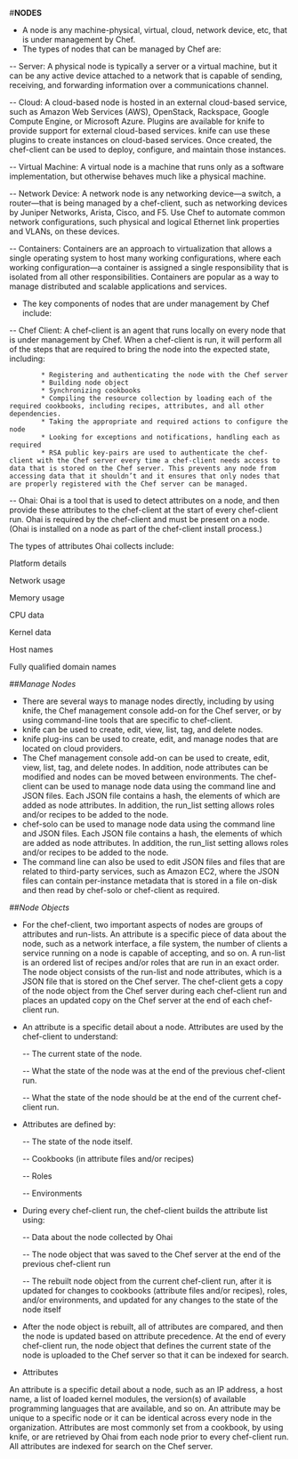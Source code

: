 #**NODES**

- A node is any machine-physical, virtual, cloud, network device, etc, that is under management by Chef.
- The types of nodes that can be managed by Chef are:

-- Server: A physical node is typically a server or a virtual machine, but it can be any active device attached to a network that is capable of sending, receiving, and forwarding information over a communications channel.

-- Cloud: A cloud-based node is hosted in an external cloud-based service, such as Amazon Web Services (AWS), OpenStack, Rackspace, Google Compute Engine, or Microsoft Azure. Plugins are available for knife to provide support for external cloud-based services. knife can use these plugins to create instances on cloud-based services. Once created, the chef-client can be used to deploy, configure, and maintain those instances.

-- Virtual Machine: A virtual node is a machine that runs only as a software implementation, but otherwise behaves much like a physical machine.

-- Network Device: A network node is any networking device—a switch, a router—that is being managed by a chef-client, such as networking devices by Juniper Networks, Arista, Cisco, and F5. Use Chef to automate common network configurations, such physical and logical Ethernet link properties and VLANs, on these devices.

-- Containers: Containers are an approach to virtualization that allows a single operating system to host many working configurations, where each working configuration—a container is assigned a single responsibility that is isolated from all other responsibilities. Containers are popular as a way to manage distributed and scalable applications and services.

- The key components of nodes that are under management by Chef include:

-- Chef Client: A chef-client is an agent that runs locally on every node that is under management by Chef. When a chef-client is run, it will perform all of the steps that are required to bring the node into the expected state, including:
         
            * Registering and authenticating the node with the Chef server
            * Building node object
            * Synchronizing cookbooks
            * Compiling the resource collection by loading each of the required cookbooks, including recipes, attributes, and all other dependencies.
            * Taking the appropriate and required actions to configure the node
            * Looking for exceptions and notifications, handling each as required
            * RSA public key-pairs are used to authenticate the chef-client with the Chef server every time a chef-client needs access to data that is stored on the Chef server. This prevents any node from accessing data that it shouldn’t and it ensures that only nodes that are properly registered with the Chef server can be managed.

-- Ohai: Ohai is a tool that is used to detect attributes on a node, and then provide these attributes to the chef-client at the start of every chef-client run. Ohai is required by the chef-client and must be present on a node. (Ohai is installed on a node as part of the chef-client install process.)

The types of attributes Ohai collects include:
 
 Platform details
 
 Network usage
 
 Memory usage
 
 CPU data
 
 Kernel data
 
 Host names
 
 Fully qualified domain names

##*Manage Nodes*

- There are several ways to manage nodes directly, including by using knife, the Chef management console add-on for the Chef server, or by using command-line tools that are specific to chef-client.
- knife can be used to create, edit, view, list, tag, and delete nodes.
- knife plug-ins can be used to create, edit, and manage nodes that are located on cloud providers.
- The Chef management console add-on can be used to create, edit, view, list, tag, and delete nodes. In addition, node attributes can be modified and nodes can be moved between environments.
The chef-client can be used to manage node data using the command line and JSON files. Each JSON file contains a hash, the elements of which are added as node attributes. In addition, the run_list setting allows roles and/or recipes to be added to the node.
- chef-solo can be used to manage node data using the command line and JSON files. Each JSON file contains a hash, the elements of which are added as node attributes. In addition, the run_list setting allows roles and/or recipes to be added to the node.
- The command line can also be used to edit JSON files and files that are related to third-party services, such as Amazon EC2, where the JSON files can contain per-instance metadata that is stored in a file on-disk and then read by chef-solo or chef-client as required.

##*Node Objects*
- For the chef-client, two important aspects of nodes are groups of attributes and run-lists. An attribute is a specific piece of data about the node, such as a network interface, a file system, the number of clients a service running on a node is capable of accepting, and so on. A run-list is an ordered list of recipes and/or roles that are run in an exact order. The node object consists of the run-list and node attributes, which is a JSON file that is stored on the Chef server. The chef-client gets a copy of the node object from the Chef server during each chef-client run and places an updated copy on the Chef server at the end of each chef-client run.
- An attribute is a specific detail about a node. Attributes are used by the chef-client to understand:

     -- The current state of the node.
     
     -- What the state of the node was at the end of the previous chef-client run.
     
     -- What the state of the node should be at the end of the current chef-client run.

- Attributes are defined by:

     -- The state of the node itself.
     
     -- Cookbooks (in attribute files and/or recipes)
     
     -- Roles
     
     -- Environments
 
- During every chef-client run, the chef-client builds the attribute list using:
 
     --  Data about the node collected by Ohai
     
     -- The node object that was saved to the Chef server at the end of the previous chef-client run
     
     -- The rebuilt node object from the current chef-client run, after it is updated for changes to cookbooks (attribute            files and/or recipes), roles, and/or environments, and updated for any changes to the state of the node itself

- After the node object is rebuilt, all of attributes are compared, and then the node is updated based on attribute precedence. At the end of every chef-client run, the node object that defines the current state of the node is uploaded to the Chef server so that it can be indexed for search.

- Attributes

 An attribute is a specific detail about a node, such as an IP address, a host name, a list of loaded kernel modules, the version(s) of available programming languages that are available, and so on. 
 An attribute may be unique to a specific node or it can be identical across every node in the organization. Attributes are most commonly set from a cookbook, by using knife, or are retrieved by Ohai from each node prior to every chef-client run. All attributes are indexed for search on the Chef server.
